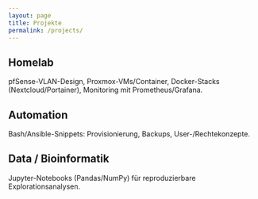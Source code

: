 ```yaml
---
layout: page
title: Projekte
permalink: /projects/
---
```


## Homelab
pfSense-VLAN-Design, Proxmox-VMs/Container, Docker-Stacks (Nextcloud/Portainer), Monitoring mit Prometheus/Grafana.

## Automation
Bash/Ansible-Snippets: Provisionierung, Backups, User-/Rechtekonzepte.

## Data / Bioinformatik
Jupyter-Notebooks (Pandas/NumPy) für reproduzierbare Explorationsanalysen.
